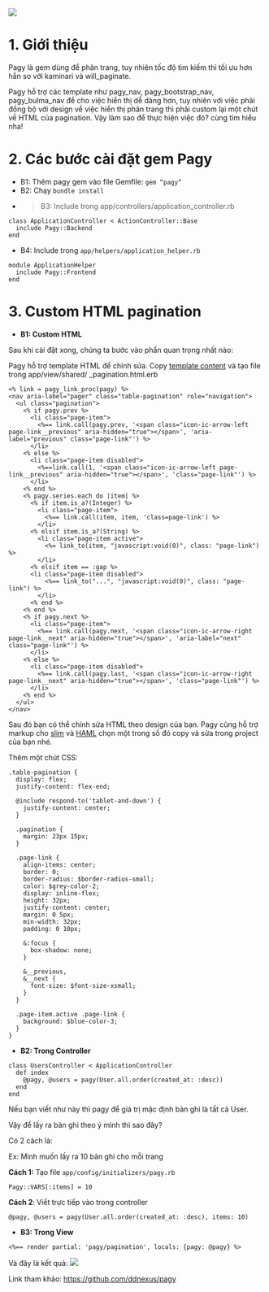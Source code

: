![](https://images.viblo.asia/ff8beb2d-8f40-45a0-a997-90a28c3768df.png)

# 1. Giới thiệu
Pagy là gem dùng để phân trang, tuy nhiên tốc độ tìm kiếm thì tối ưu hơn hẳn so với kaminari và will_paginate.

Pagy hỗ trợ các template như pagy_nav, pagy_bootstrap_nav, pagy_bulma_nav để cho việc hiển thị dễ dàng hơn, tuy nhiên với việc phải đồng bộ với design về việc hiển thị phân trang thì phải custom lại một chút về HTML của pagination. Vậy làm sao để thực hiện việc đó? cùng tìm hiểu nha!
# 2. Các bước cài đặt gem Pagy
* B1: Thêm pagy gem vào file Gemfile:
`gem “pagy”`
* B2: Chạy `bundle install`
* > B3: Include trong app/controllers/application_controller.rb
```
class ApplicationController < ActionController::Base
  include Pagy::Backend
end
```
* B4: Include trong `app/helpers/application_helper.rb`
```
module ApplicationHelper
  include Pagy::Frontend
end
```
# 3. Custom HTML pagination
* **B1: Custom HTML**

Sau khi cài đặt xong, chúng ta bước vào phần quan trọng nhất nào:

Pagy hỗ trợ template HTML để chỉnh sửa. 
Copy [template content](https://github.com/ddnexus/pagy/blob/master/lib/templates/nav.html.erb) và tạo file trong app/view/shared/ _pagination.html.erb
```
<% link = pagy_link_proc(pagy) %>
<nav aria-label="pager" class="table-pagination" role="navigation">
  <ul class="pagination">
    <% if pagy.prev %>
      <li class="page-item">
        <%== link.call(pagy.prev, '<span class="icon-ic-arrow-left page-link__previous" aria-hidden="true"></span>', 'aria-label="previous" class="page-link"') %>
      </li>
    <% else %>
      <li class="page-item disabled">
        <%==link.call(1, '<span class="icon-ic-arrow-left page-link__previous" aria-hidden="true"></span>', 'class="page-link"') %>
      </li>
    <% end %>
    <% pagy.series.each do |item| %>
      <% if item.is_a?(Integer) %>
        <li class="page-item">
          <%== link.call(item, item, 'class=page-link') %>
        </li>
      <% elsif item.is_a?(String) %>
        <li class="page-item active">
          <%= link_to(item, "javascript:void(0)", class: "page-link") %>
        </li>
      <% elsif item == :gap %>
      <li class="page-item disabled">
          <%== link_to("...", "javascript:void(0)", class: "page-link") %>
        </li>
      <% end %>
    <% end %>
    <% if pagy.next %>
      <li class="page-item">
        <%== link.call(pagy.next, '<span class="icon-ic-arrow-right page-link__next" aria-hidden="true"></span>', 'aria-label="next" class="page-link"') %>
      </li>
    <% else %>
      <li class="page-item disabled">
        <%== link.call(pagy.last, '<span class="icon-ic-arrow-right page-link__next" aria-hidden="true"></span>', 'class="page-link"') %>
      </li>
    <% end %>
  </ul>
</nav>
```

Sau đó bạn có thể chỉnh sửa HTML theo design của bạn. Pagy cũng hỗ trợ markup cho [slim](https://github.com/ddnexus/pagy/blob/master/lib/templates/nav.html.slim) và [HAML](https://github.com/ddnexus/pagy/blob/master/lib/templates/nav.html.haml) chọn một trong số đó copy và sửa trong project của bạn nhé.

Thêm một chút CSS:
```
.table-pagination {
  display: flex;
  justify-content: flex-end;

  @include respond-to('tablet-and-down') {
    justify-content: center;
  }

  .pagination {
    margin: 23px 15px;
  }

  .page-link {
    align-items: center;
    border: 0;
    border-radius: $border-radius-small;
    color: $grey-color-2;
    display: inline-flex;
    height: 32px;
    justify-content: center;
    margin: 0 5px;
    min-width: 32px;
    padding: 0 10px;

    &:focus {
      box-shadow: none;
    }

    &__previous,
    &__next {
      font-size: $font-size-xsmall;
    }
  }

  .page-item.active .page-link {
    background: $blue-color-3;
  }
}
```


* **B2: Trong Controller**
```
class UsersController < ApplicationController
  def index
    @pagy, @users = pagy(User.all.order(created_at: :desc))
  end
end
```

Nếu bạn viết như này thì pagy để giá trị mặc định bản ghi là tất cả User.

Vậy để lấy ra bản ghi theo ý mình thì sao đây? 

Có 2 cách là:

Ex: Mình muốn lấy ra 10 bản ghi cho mỗi trang

**Cách 1:** Tạo file `app/config/initializers/pagy.rb`

`Pagy::VARS[:items] = 10`

**Cách 2**: Viết trực tiếp vào trong controller

`@pagy, @users = pagy(User.all.order(created_at: :desc), items: 10)`

* **B3: Trong View**

`<%== render partial: 'pagy/pagination', locals: {pagy: @pagy} %>`

Và đây là kết quả: ![](https://images.viblo.asia/b8c7c888-711b-4a3e-9f2c-56fbdc6c61c6.png)


Link tham khảo: https://github.com/ddnexus/pagy